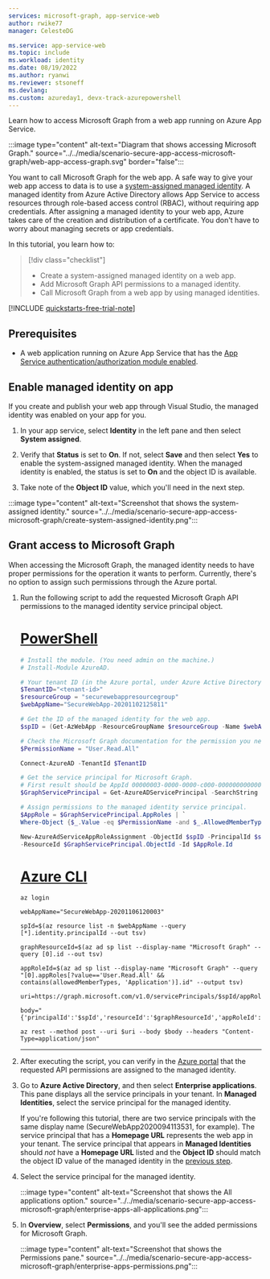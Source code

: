 ```yaml
---
services: microsoft-graph, app-service-web
author: rwike77
manager: CelesteDG

ms.service: app-service-web
ms.topic: include
ms.workload: identity
ms.date: 08/19/2022
ms.author: ryanwi
ms.reviewer: stsoneff
ms.devlang: 
ms.custom: azureday1, devx-track-azurepowershell
---
```


Learn how to access Microsoft Graph from a web app running on Azure App Service.

:::image type="content" alt-text="Diagram that shows accessing Microsoft Graph." source="../../media/scenario-secure-app-access-microsoft-graph/web-app-access-graph.svg" border="false":::

You want to call Microsoft Graph for the web app. A safe way to give your web app access to data is to use a [system-assigned managed identity](../../../active-directory/managed-identities-azure-resources/overview.md). A managed identity from Azure Active Directory allows App Service to access resources through role-based access control (RBAC), without requiring app credentials. After assigning a managed identity to your web app, Azure takes care of the creation and distribution of a certificate. You don't have to worry about managing secrets or app credentials.

In this tutorial, you learn how to:

> [!div class="checklist"]
>
> * Create a system-assigned managed identity on a web app.
> * Add Microsoft Graph API permissions to a managed identity.
> * Call Microsoft Graph from a web app by using managed identities.

[!INCLUDE [quickstarts-free-trial-note](../../../../includes/quickstarts-free-trial-note.md)]

## Prerequisites

* A web application running on Azure App Service that has the [App Service authentication/authorization module enabled](../../scenario-secure-app-authentication-app-service.md).

## Enable managed identity on app

If you create and publish your web app through Visual Studio, the managed identity was enabled on your app for you. 

1. In your app service, select **Identity** in the left pane and then select **System assigned**. 
1. Verify that **Status** is set to **On**. If not, select **Save** and then select **Yes** to enable the system-assigned managed identity. When the managed identity is enabled, the status is set to **On** and the object ID is available.

1. Take note of the **Object ID** value, which you'll need in the next step.

:::image type="content" alt-text="Screenshot that shows the system-assigned identity." source="../../media/scenario-secure-app-access-microsoft-graph/create-system-assigned-identity.png":::

## Grant access to Microsoft Graph

When accessing the Microsoft Graph, the managed identity needs to have proper permissions for the operation it wants to perform. Currently, there's no option to assign such permissions through the Azure portal. 

1. Run the following script to add the requested Microsoft Graph API permissions to the managed identity service principal object.

    # [PowerShell](#tab/azure-powershell)
    
    ```powershell
    # Install the module. (You need admin on the machine.)
    # Install-Module AzureAD.
    
    # Your tenant ID (in the Azure portal, under Azure Active Directory > Overview).
    $TenantID="<tenant-id>"
    $resourceGroup = "securewebappresourcegroup"
    $webAppName="SecureWebApp-20201102125811"
    
    # Get the ID of the managed identity for the web app.
    $spID = (Get-AzWebApp -ResourceGroupName $resourceGroup -Name $webAppName).identity.principalid
    
    # Check the Microsoft Graph documentation for the permission you need for the operation.
    $PermissionName = "User.Read.All"
    
    Connect-AzureAD -TenantId $TenantID
    
    # Get the service principal for Microsoft Graph.
    # First result should be AppId 00000003-0000-0000-c000-000000000000
    $GraphServicePrincipal = Get-AzureADServicePrincipal -SearchString "Microsoft Graph" | Select-Object -first 1
    
    # Assign permissions to the managed identity service principal.
    $AppRole = $GraphServicePrincipal.AppRoles | `
    Where-Object {$_.Value -eq $PermissionName -and $_.AllowedMemberTypes -contains "Application"}
    
    New-AzureAdServiceAppRoleAssignment -ObjectId $spID -PrincipalId $spID `
    -ResourceId $GraphServicePrincipal.ObjectId -Id $AppRole.Id
    ```

    # [Azure CLI](#tab/azure-cli)
    
    ```azurecli-interactive
    az login
    
    webAppName="SecureWebApp-20201106120003"
    
    spId=$(az resource list -n $webAppName --query [*].identity.principalId --out tsv)
    
    graphResourceId=$(az ad sp list --display-name "Microsoft Graph" --query [0].id --out tsv)
    
    appRoleId=$(az ad sp list --display-name "Microsoft Graph" --query "[0].appRoles[?value=='User.Read.All' && contains(allowedMemberTypes, 'Application')].id" --output tsv)
    
    uri=https://graph.microsoft.com/v1.0/servicePrincipals/$spId/appRoleAssignments
    
    body="{'principalId':'$spId','resourceId':'$graphResourceId','appRoleId':'$appRoleId'}"
    
    az rest --method post --uri $uri --body $body --headers "Content-Type=application/json"
    ```

    ---

1. After executing the script, you can verify in the [Azure portal](https://portal.azure.com) that the requested API permissions are assigned to the managed identity.

1. Go to **Azure Active Directory**, and then select **Enterprise applications**. This pane displays all the service principals in your tenant. In **Managed Identities**, select the service principal for the managed identity.

    If you're following this tutorial, there are two service principals with the same display name (SecureWebApp2020094113531, for example). The service principal that has a **Homepage URL** represents the web app in your tenant. The service principal that appears in **Managed Identities** should *not* have a **Homepage URL** listed and the **Object ID** should match the object ID value of the managed identity in the [previous step](#enable-managed-identity-on-app).

1. Select the service principal for the managed identity.

    :::image type="content" alt-text="Screenshot that shows the All applications option." source="../../media/scenario-secure-app-access-microsoft-graph/enterprise-apps-all-applications.png":::

1. In **Overview**, select **Permissions**, and you'll see the added permissions for Microsoft Graph.

    :::image type="content" alt-text="Screenshot that shows the Permissions pane." source="../../media/scenario-secure-app-access-microsoft-graph/enterprise-apps-permissions.png":::